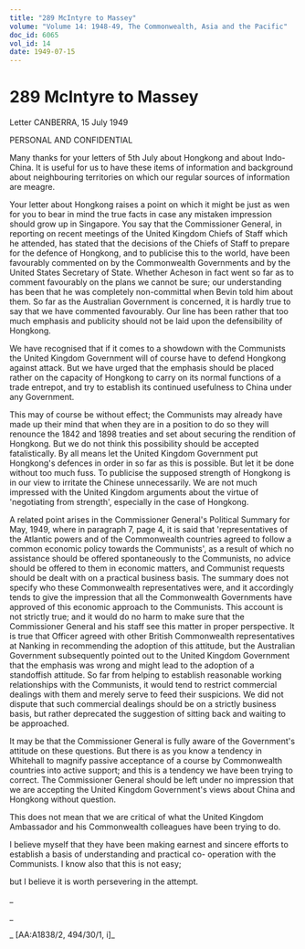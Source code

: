 ```yaml
---
title: "289 McIntyre to Massey"
volume: "Volume 14: 1948-49, The Commonwealth, Asia and the Pacific"
doc_id: 6065
vol_id: 14
date: 1949-07-15
---
```


# 289 McIntyre to Massey

Letter CANBERRA, 15 July 1949

PERSONAL AND CONFIDENTIAL

Many thanks for your letters of 5th July about Hongkong and about Indo-China. It is useful for us to have these items of information and background about neighbouring territories on which our regular sources of information are meagre.

Your letter about Hongkong raises a point on which it might be just as wen for you to bear in mind the true facts in case any mistaken impression should grow up in Singapore. You say that the Commissioner General, in reporting on recent meetings of the United Kingdom Chiefs of Staff which he attended, has stated that the decisions of the Chiefs of Staff to prepare for the defence of Hongkong, and to publicise this to the world, have been favourably commented on by the Commonwealth Governments and by the United States Secretary of State. Whether Acheson in fact went so far as to comment favourably on the plans we cannot be sure; our understanding has been that he was completely non-committal when Bevin told him about them. So far as the Australian Government is concerned, it is hardly true to say that we have commented favourably. Our line has been rather that too much emphasis and publicity should not be laid upon the defensibility of Hongkong.

We have recognised that if it comes to a showdown with the Communists the United Kingdom Government will of course have to defend Hongkong against attack. But we have urged that the emphasis should be placed rather on the capacity of Hongkong to carry on its normal functions of a trade entrepot, and try to establish its continued usefulness to China under any Government.

This may of course be without effect; the Communists may already have made up their mind that when they are in a position to do so they will renounce the 1842 and 1898 treaties and set about securing the rendition of Hongkong. But we do not think this possibility should be accepted fatalistically. By all means let the United Kingdom Government put Hongkong's defences in order in so far as this is possible. But let it be done without too much fuss. To publicise the supposed strength of Hongkong is in our view to irritate the Chinese unnecessarily. We are not much impressed with the United Kingdom arguments about the virtue of 'negotiating from strength', especially in the case of Hongkong.

A related point arises in the Commissioner General's Political Summary for May, 1949, where in paragraph 7, page 4, it is said that 'representatives of the Atlantic powers and of the Commonwealth countries agreed to follow a common economic policy towards the Communists', as a result of which no assistance should be offered spontaneously to the Communists, no advice should be offered to them in economic matters, and Communist requests should be dealt with on a practical business basis. The summary does not specify who these Commonwealth representatives were, and it accordingly tends to give the impression that all the Commonwealth Governments have approved of this economic approach to the Communists. This account is not strictly true; and it would do no harm to make sure that the Commissioner General and his staff see this matter in proper perspective. It is true that Officer agreed with other British Commonwealth representatives at Nanking in recommending the adoption of this attitude, but the Australian Government subsequently pointed out to the United Kingdom Government that the emphasis was wrong and might lead to the adoption of a standoffish attitude. So far from helping to establish reasonable working relationships with the Communists, it would tend to restrict commercial dealings with them and merely serve to feed their suspicions. We did not dispute that such commercial dealings should be on a strictly business basis, but rather deprecated the suggestion of sitting back and waiting to be approached.

It may be that the Commissioner General is fully aware of the Government's attitude on these questions. But there is as you know a tendency in Whitehall to magnify passive acceptance of a course by Commonwealth countries into active support; and this is a tendency we have been trying to correct. The Commissioner General should be left under no impression that we are accepting the United Kingdom Government's views about China and Hongkong without question.

This does not mean that we are critical of what the United Kingdom Ambassador and his Commonwealth colleagues have been trying to do.

I believe myself that they have been making earnest and sincere efforts to establish a basis of understanding and practical co- operation with the Communists. I know also that this is not easy;

but I believe it is worth persevering in the attempt.

_

_

_ [AA:A1838/2, 494/30/1, i]_
